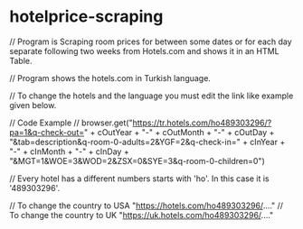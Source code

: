 # hotelprice-scraping

// Program is Scraping room prices for between some dates or for each day separate following two weeks from Hotels.com and shows it in an HTML Table.

// Program shows the hotels.com in Turkish language.

// To change the hotels and the language you must edit the link like example given below.

// Code Example
// browser.get("https://tr.hotels.com/ho489303296/?pa=1&q-check-out=" + cOutYear + "-" + cOutMonth + "-" + cOutDay + "&tab=description&q-room-0-adults=2&YGF=2&q-check-in=" + cInYear + "-" + cInMonth + "-" + cInDay + "&MGT=1&WOE=3&WOD=2&ZSX=0&SYE=3&q-room-0-children=0")

// Every hotel has a different numbers starts with 'ho'. In this case it is '489303296'.

// To change the country to USA "https://hotels.com/ho489303296/...."
// To change the country to UK "https://uk.hotels.com/ho489303296/...."
